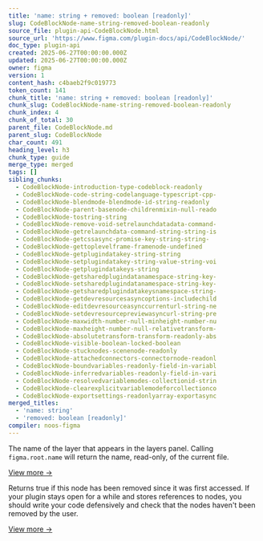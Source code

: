 ```yaml
---
title: 'name: string + removed: boolean [readonly]'
slug: CodeBlockNode-name-string-removed-boolean-readonly
source_file: plugin-api-CodeBlockNode.html
source_url: 'https://www.figma.com/plugin-docs/api/CodeBlockNode/'
doc_type: plugin-api
created: 2025-06-27T00:00:00.000Z
updated: 2025-06-27T00:00:00.000Z
owner: figma
version: 1
content_hash: c4baeb2f9c019773
token_count: 141
chunk_title: 'name: string + removed: boolean [readonly]'
chunk_slug: CodeBlockNode-name-string-removed-boolean-readonly
chunk_index: 4
chunk_of_total: 30
parent_file: CodeBlockNode.md
parent_slug: CodeBlockNode
char_count: 491
heading_level: h3
chunk_type: guide
merge_type: merged
tags: []
sibling_chunks:
  - CodeBlockNode-introduction-type-codeblock-readonly
  - CodeBlockNode-code-string-codelanguage-typescript-cpp-
  - CodeBlockNode-blendmode-blendmode-id-string-readonly
  - CodeBlockNode-parent-basenode-childrenmixin-null-reado
  - CodeBlockNode-tostring-string
  - CodeBlockNode-remove-void-setrelaunchdatadata-command-
  - CodeBlockNode-getrelaunchdata-command-string-string-is
  - CodeBlockNode-getcssasync-promise-key-string-string-
  - CodeBlockNode-gettoplevelframe-framenode-undefined
  - CodeBlockNode-getplugindatakey-string-string
  - CodeBlockNode-setplugindatakey-string-value-string-voi
  - CodeBlockNode-getplugindatakeys-string
  - CodeBlockNode-getsharedplugindatanamespace-string-key-
  - CodeBlockNode-setsharedplugindatanamespace-string-key-
  - CodeBlockNode-getsharedplugindatakeysnamespace-string-
  - CodeBlockNode-getdevresourcesasyncoptions-includechild
  - CodeBlockNode-editdevresourceasynccurrenturl-string-ne
  - CodeBlockNode-setdevresourcepreviewasyncurl-string-pre
  - CodeBlockNode-maxwidth-number-null-minheight-number-nu
  - CodeBlockNode-maxheight-number-null-relativetransform-
  - CodeBlockNode-absolutetransform-transform-readonly-abs
  - CodeBlockNode-visible-boolean-locked-boolean
  - CodeBlockNode-stucknodes-scenenode-readonly
  - CodeBlockNode-attachedconnectors-connectornode-readonl
  - CodeBlockNode-boundvariables-readonly-field-in-variabl
  - CodeBlockNode-inferredvariables-readonly-field-in-vari
  - CodeBlockNode-resolvedvariablemodes-collectionid-strin
  - CodeBlockNode-clearexplicitvariablemodeforcollectionco
  - CodeBlockNode-exportsettings-readonlyarray-exportasync
merged_titles:
  - 'name: string'
  - 'removed: boolean [readonly]'
compiler: noos-figma
---
```


The name of the layer that appears in the layers panel. Calling `figma.root.name` will return the name, read-only, of the current file.

[View more →](/plugin-docs/api/properties/nodes-name/)

Returns true if this node has been removed since it was first accessed. If your plugin stays open for a while and stores references to nodes, you should write your code defensively and check that the nodes haven't been removed by the user.

[View more →](/plugin-docs/api/properties/nodes-removed/)
